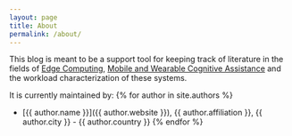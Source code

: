 ```yaml
---
layout: page
title: About
permalink: /about/
---
```


This blog is meant to be a support tool for keeping track of literature in the fields of [Edge Computing](https://en.wikipedia.org/wiki/Edge_computing), [Mobile and Wearable Cognitive Assistance](http://elijah.cs.cmu.edu/cognitive-assistance-example.html) and the workload characterization of these systems.

It is currently maintained by:
{% for author in site.authors %}
- [{{ author.name }}]({{ author.website }}), {{ author.affiliation }}, {{ author.city }} - {{ author.country }}
{% endfor %}
